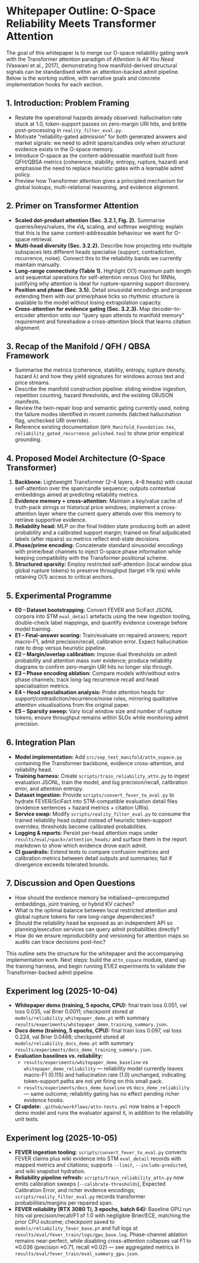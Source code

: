 # Whitepaper Outline: O-Space Reliability Meets Transformer Attention

The goal of this whitepaper is to merge our O-space reliability gating work with the Transformer attention paradigm of *Attention Is All You Need* (Vaswani et al., 2017), demonstrating how manifold-derived structural signals can be standardised within an attention-backed admit pipeline. Below is the working outline, with narrative goals and concrete implementation hooks for each section.

## 1. Introduction: Problem Framing
- Restate the operational hazards already observed: hallucination rate stuck at 1.0, token-support passes on zero-margin URI hits, and brittle post-processing in `reality_filter_eval.py`.
- Motivate “reliability-gated admission” for both generated answers and market signals: we need to admit spans/candles only when structural evidence exists in the O-space memory.
- Introduce O-space as the content-addressable manifold built from QFH/QBSA metrics (coherence, stability, entropy, rupture, hazard) and emphasise the need to replace heuristic gates with a learnable admit policy.
- Preview how Transformer attention gives a principled mechanism for global lookups, multi-relational reasoning, and evidence alignment.

## 2. Primer on Transformer Attention
- **Scaled dot-product attention (Sec. 3.2.1, Fig. 2).** Summarise queries/keys/values, the √dₖ scaling, and softmax weighting; explain that this is the same content-addressable behaviour we want for O-space retrieval.
- **Multi-head diversity (Sec. 3.2.2).** Describe how projecting into multiple subspaces lets different heads specialise (support, contradiction, recurrence, noise). Connect this to the reliability bands we currently maintain manually.
- **Long-range connectivity (Table 1).** Highlight O(1) maximum path length and sequential operations for self-attention versus O(n) for RNNs, justifying why attention is ideal for rupture-spanning support discovery.
- **Position and phase (Sec. 3.5).** Detail sinusoidal encodings and propose extending them with our prime/phase ticks so rhythmic structure is available to the model without losing extrapolation capacity.
- **Cross-attention for evidence gating (Sec. 3.2.3).** Map decoder-to-encoder attention onto our “query span attends to manifold memory” requirement and foreshadow a cross-attention block that learns citation alignment.

## 3. Recap of the Manifold / QFH / QBSA Framework
- Summarise the metrics (coherence, stability, entropy, rupture density, hazard λ) and how they yield signatures for windows across text and price streams.
- Describe the manifold construction pipeline: sliding window ingestion, repetition counting, hazard thresholds, and the existing ORJSON manifests.
- Review the twin-repair loop and semantic gating currently used, noting the failure modes identified in recent commits (latched hallucination flag, unchecked URI override).
- Reference existing documentation (`QFH_Manifold_Foundation.tex`, `reliability_gated_recurrence_polished.tex`) to show prior empirical grounding.

## 4. Proposed Model Architecture (O-Space Transformer)
1. **Backbone:** Lightweight Transformer (2–4 layers, 4–8 heads) with causal self-attention over the span/candle sequence; outputs contextual embeddings aimed at predicting reliability metrics.
2. **Evidence memory + cross-attention:** Maintain a key/value cache of truth-pack strings or historical price windows; implement a cross-attention layer where the current query attends over this memory to retrieve supportive evidence.
3. **Reliability head:** MLP on the final hidden state producing both an admit probability and a calibrated support margin; trained on final adjudicated labels (after repairs) so metrics reflect end-state decisions.
4. **Phase/prime encoding:** Concatenate standard sinusoidal encodings with prime/beat channels to inject O-space phase information while keeping compatibility with the Transformer positional scheme.
5. **Structured sparsity:** Employ restricted self-attention (local window plus global rupture tokens) to preserve throughput (target ≥1k rps) while retaining O(1) access to critical anchors.

## 5. Experimental Programme
- **E0 – Dataset bootstrapping:** Convert FEVER and SciFact JSONL corpora into STM `eval_detail` artefacts using the new ingestion tooling, double-check label mappings, and quantify evidence coverage before model training.
- **E1 – Final-answer scoring:** Train/evaluate on repaired answers; report macro-F1, admit precision/recall, calibration error. Expect hallucination rate to drop versus heuristic pipeline.
- **E2 – Margin/overlap calibration:** Impose dual thresholds on admit probability and attention mass over evidence; produce reliability diagrams to confirm zero-margin URI hits no longer slip through.
- **E3 – Phase encoding ablation:** Compare models with/without extra phase channels; track long-lag recurrence recall and head specialisation metrics.
- **E4 – Head specialisation analysis:** Probe attention heads for support/contradiction/recurrence/noise roles, mirroring qualitative attention visualisations from the original paper.
- **E5 – Sparsity sweep:** Vary local window size and number of rupture tokens; ensure throughput remains within SLOs while monitoring admit precision.

## 6. Integration Plan
- **Model implementation:** Add `src/sep_text_manifold/attn_ospace.py` containing the Transformer backbone, evidence cross-attention, and reliability head.
- **Training harness:** Create `scripts/train_reliability_attn.py` to ingest evaluation JSONL, train the model, and log precision/recall, calibration error, and attention entropy.
- **Dataset ingestion:** Provide `scripts/convert_fever_to_eval.py` to hydrate FEVER/SciFact into STM-compatible evaluation detail files (evidence sentences + hazard metrics + citation URIs).
- **Service swap:** Modify `scripts/reality_filter_eval.py` to consume the trained reliability head output instead of heuristic token-support overrides; thresholds become calibrated probabilities.
- **Logging & reports:** Persist per-head attention maps under `results/eval/<pack>/attention_heads/` and surface them in the report markdown to show which evidence drove each admit.
- **CI guardrails:** Extend tests to compare confusion matrices and calibration metrics between detail outputs and summaries; fail if divergence exceeds tolerated bounds.

## 7. Discussion and Open Questions
- How should the evidence memory be initialised—precomputed embeddings, joint training, or hybrid KV caches?
- What is the optimal balance between local restricted attention and global rupture tokens for rare long-range dependencies?
- Should the reliability head be exposed as an independent API so planning/execution services can query admit probabilities directly?
- How do we ensure reproducibility and versioning for attention maps so audits can trace decisions post-hoc?

This outline sets the structure for the whitepaper and the accompanying implementation work. Next steps: build the `attn_ospace` module, stand up the training harness, and begin running E1/E2 experiments to validate the Transformer-backed admit pipeline.

## Experiment log (2025-10-04)
- **Whitepaper demo (training, 5 epochs, CPU):** final train loss 0.051, val loss 0.035, val Brier 0.0011; checkpoint stored at `models/reliability_whitepaper_demo.pt` with summary `results/experiments/whitepaper_demo_training_summary.json`.
- **Docs demo (training, 5 epochs, CPU):** final train loss 0.097, val loss 0.224, val Brier 0.0488; checkpoint stored at `models/reliability_docs_demo.pt` with summary `results/experiments/docs_demo_training_summary.json`.
- **Evaluation baselines vs. reliability:**
  * `results/experiments/whitepaper_demo_baseline` vs `whitepaper_demo_reliability` — reliability model currently leaves macro-F1 (0.115) and hallucination rate (1.0) unchanged, indicating token-support paths are not yet firing on this small pack.
  * `results/experiments/docs_demo_baseline` vs `docs_demo_reliability` — same outcome; reliability gating has no effect pending richer evidence hooks.
- **CI update:** `.github/workflows/attn-tests.yml` now trains a 1-epoch demo model and runs the evaluator against it, in addition to the reliability unit tests.

## Experiment log (2025-10-05)
- **FEVER ingestion tooling:** `scripts/convert_fever_to_eval.py` converts FEVER claims plus wiki evidence into STM `eval_detail` records with mapped metrics and citations; supports `--limit`, `--include-predicted`, and wiki snapshot hydration.
- **Reliability pipeline refresh:** `scripts/train_reliability_attn.py` now emits calibration sweeps (`--calibrate-thresholds`), Expected Calibration Error, and richer evidence encodings; `scripts/reality_filter_eval.py` records transformer probabilities/margins per repaired span.
- **FEVER reliability (RTX 3080 Ti, 3 epochs, batch 64):** Baseline GPU run hits val precision/recall/F1 of 1.0 with negligible Brier/ECE, matching the prior CPU outcome; checkpoint saved to `models/reliability_fever_base.pt` and full logs at `results/eval/fever_train/logs/gpu_base.log`. Phase-channel ablation remains near-perfect, while disabling cross-attention collapses val F1 to ≈0.036 (precision ≈0.71, recall ≈0.02) — see aggregated metrics in `results/eval/fever_train/eval_summary_gpu.json`.
